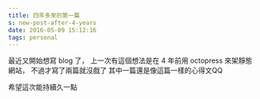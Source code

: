 ```yaml
---
title: 四年多來的第一篇
s: new-post-after-4-years
date: 2016-05-09 15:12:16
tags: personal
---
```


最近又開始想寫 blog 了，
上一次有這個想法是在 4 年前用 octopress 來架靜態網站，
不過才寫了兩篇就沒戲了
其中一篇還是像這篇一樣的心得文QQ

希望這次能持續久一點

<!-- more -->
